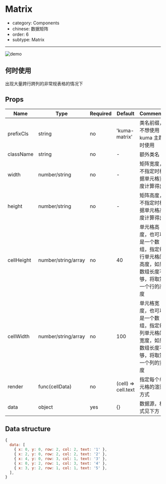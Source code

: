 # Matrix

- category: Components
- chinese: 数据矩阵
- order: 6
- subtype: Matrix

---

![demo](https://gw.alicdn.com/tps/TB1Mi1ULXXXXXXQXVXXXXXXXXXX-430-173.png)

## 何时使用

出现大量跨行跨列的非常规表格的情况下

## Props

| Name | Type | Required | Default | Comments |
|---|---|---|---|---|
|prefixCls |string              |no | 'kuma-matrix'      | 类名前缀，不想使用 kuma 主题时使用 |
|className |string              |no | -                  | 额外类名 |
|width     |number/string       |no | -                  | 矩阵宽度，不指定时根据单元格宽度计算得出|
|height    |number/string       |no | -                  | 矩阵高度，不指定时根据单元格高度计算得出|
|cellHeight|number/string/array |no | 40                 | 单元格高度，也可以是一个数组，指定每行单元格的高度，如果数组长度不够，将取第一个行的高度|
|cellWidth |number/string/array |no | 100                | 单元格宽度，也可以是一个数组，指定每列单元格的宽度，如果数组长度不够，将取第一个列的宽度 |
|render    |func(cellData)      |no | (cell) => cell.text| 指定每个单元格的渲染方式|
|data      |object              |yes| {}                 | 数据源，格式见下方 |

## Data structure

```js
{
  data: [
    { x: 0, y: 0, row: 2, col: 2, text: '1' },
    { x: 2, y: 0, row: 2, col: 2, text: '2' },
    { x: 4, y: 0, row: 3, col: 1, text: '3' },
    { x: 0, y: 2, row: 1, col: 3, text: '4' },
    { x: 3, y: 2, row: 1, col: 1, text: '5' },
  ],
}
```